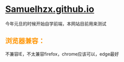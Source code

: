 # [Samuelhzx.github.io](https://samuelhzx.github.io/)
今年元旦的时候开始自学前端，本网站目前用来测试  
## <font color=#ff9500>浏览器兼容：</font>
不兼容IE，不太兼容firefox，chrome应该可以，edge最好